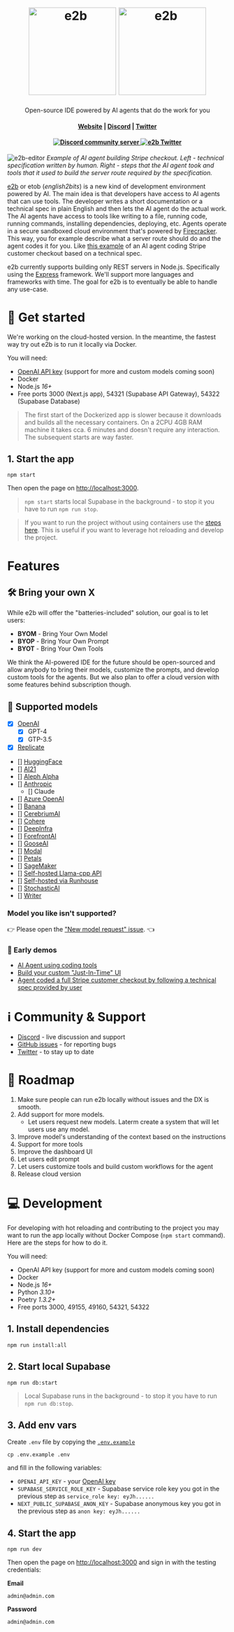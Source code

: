 <h1 align="center">
  <img width="200" src="img/logoname-black.svg#gh-light-mode-only" alt="e2b">
  <img width="200" src="img/logoname-white.svg#gh-dark-mode-only" alt="e2b">
</h1>

<p align="center">Open-source IDE powered by AI agents that do the work for you</p>

<h4 align="center">
  <a href="https://e2b.dev">Website</a> |
  <a href="https://discord.gg/U7KEcGErtQ">Discord</a> |
  <a href="https://twitter.com/e2b_dev">Twitter</a>
</h4>

<h4 align="center">
  <a href="https://discord.gg/U7KEcGErtQ">
    <img src="https://img.shields.io/badge/chat-on%20Discord-blue" alt="Discord community server" />
  </a>
  <a href="https://twitter.com/e2b_dev">
    <img src="https://img.shields.io/twitter/follow/infisical?label=Follow" alt="e2b Twitter" />
  </a>
</h4>

![e2b-editor](img/e2b.png)
*Example of AI agent building Stripe checkout. Left - technical specification written by human. Right - steps that the AI agent took and tools that it used to build the server route required by the specification.*

[e2b](https://e2b.dev) or etob (*english2bits*) is a new kind of development environment powered by AI. The main idea is that developers have access to AI agents that can use tools. The developer writes a short documentation or a technical spec in plain English and then lets the AI agent do the actual work. The AI agents have access to tools like writing to a file, running code, running commands, installing dependencies, deploying, etc. Agents operate in a secure sandboxed cloud environment that's powered by [Firecracker](https://github.com/firecracker-microvm/firecracker/). This way, you for example describe what a server route should do and the agent codes it for you. Like [this example](https://twitter.com/mlejva/status/1641072535163875330) of an AI agent coding Stripe customer checkout based on a technical spec.

e2b currently supports building only REST servers in Node.js. Specifically using the [Express](https://expressjs.com/) framework. We'll support more languages and frameworks with time. The goal for e2b is to eventually be able to handle any use-case.

# 🚀 Get started
We're working on the cloud-hosted version. In the meantime, the fastest way try out e2b is to run it locally via Docker.

You will need:
- [OpenAI API key](https://platform.openai.com/account/api-keys) (support for more and custom models coming soon)
- Docker
- Node.js *16+*
- Free ports 3000 (Next.js app), 54321 (Supabase API Gateway), 54322 (Supabase Database)

> The first start of the Dockerized app is slower because it downloads and builds all the necessary containers. On a 2CPU 4GB RAM machine it takes cca. 6 minutes and doesn't require any interaction. The subsequent starts are way faster.

## 1. Start the app
```
npm start
```
Then open the page on [http://localhost:3000](http://localhost:3000).

> `npm start` starts local Supabase in the background - to stop it you have to run `npm run stop`.

> If you want to run the project without using containers use the [steps here](#development). This is useful if you want to leverage hot reloading and develop the project.

# Features

## 🛠 Bring your own X

While e2b will offer the "batteries-included" solution, our goal is to let users:
- **BYOM** - Bring Your Own Model
- **BYOP** - Bring Your Own Prompt
- **BYOT** - Bring Your Own Tools

We think the AI-powered IDE for the future should be open-sourced and allow anybody to bring their models, customize the prompts, and develop custom tools for the agents. But we also plan to offer a cloud version with some features behind subscription though.

## 🤖 Supported models
- [x] [OpenAI](https://openai.com/)
  - [x] GPT-4
  - [x] GTP-3.5
- [x] [Replicate](https://replicate.com/)
- [] [HuggingFace](https://huggingface.co/)
- [] [AI21](https://www.ai21.com/)
- [] [Aleph Alpha](https://www.aleph-alpha.com/)
- [] [Anthropic](https://anthropic.com/)
  - [] Claude
- [] [Azure OpenAI](https://azure.microsoft.com/en-us/products/cognitive-services/openai-service)
- [] [Banana](https://www.banana.dev/)
- [] [CerebriumAI](https://www.cerebrium.ai/)
- [] [Cohere](https://cohere.ai/)
- [] [DeepInfra](https://deepinfra.com/)
- [] [ForefrontAI](https://www.forefront.ai/)
- [] [GooseAI](https://goose.ai/)
- [] [Modal](https://modal.com/)
- [] [Petals](https://petals.ml/)
- [] [SageMaker](https://aws.amazon.com/sagemaker/)
- [] [Self-hosted Llama-cpp API](https://github.com/ggerganov/llama.cpp)
- [] [Self-hosted via Runhouse](https://github.com/run-house/runhouse)
- [] [StochasticAI](https://www.stochastic.ai/)
- [] [Writer](https://writer.com/)

### **Model you like isn't supported?**

👉 Please open the ["New model request" issue](https://github.com/e2b-dev/e2b/issues/new?assignees=&labels=new+model+request&template=new-model-request.md&title=). 👈

### 👀 Early demos
- [AI Agent using coding tools](https://twitter.com/mlejva/status/1636103084802822151)
- [Build your custom "Just-In-Time" UI](https://twitter.com/mlejva/status/1641151421830529042)
- [Agent coded a full Stripe customer checkout by following a technical spec provided by user](https://twitter.com/mlejva/status/1641072535163875330)


# ℹ️ Community & Support
- [Discord](https://discord.gg/U7KEcGErtQ) - live discussion and support
- [GitHub issues](https://github.com/e2b-dev/e2b/issues) - for reporting bugs
- [Twitter](https://twitter.com/e2b_dev) - to stay up to date

# 📆 Roadmap

1. Make sure people can run e2b locally without issues and the DX is smooth.
1. Add support for more models.
    - Let users request new models. Laterm create a system that will let users use any model.
1. Improve model's understanding of the context based on the instructions
1. Support for more tools
1. Improve the dashboard UI
1. Let users edit prompt
1. Let users customize tools and build custom workflows for the agent
1. Release cloud version


# 💻 Development
For developing with hot reloading and contributing to the project you may want to run the app locally without Docker Compose (`npm start` command). Here are the steps for how to do it.

You will need:
- OpenAI API key (support for more and custom models coming soon)
- Docker
- Node.js *16+*
- Python *3.10+*
- Poetry *1.3.2+*
- Free ports 3000, 49155, 49160, 54321, 54322

## 1. Install dependencies
```
npm run install:all
```

## 2. Start local Supabase
```
npm run db:start
```

> Local Supabase runs in the background - to stop it you have to run `npm run db:stop`.

## 3. Add env vars
Create `.env` file by copying the [`.env.example`](.env.example)
```
cp .env.example .env
```
and fill in the following variables:
- `OPENAI_API_KEY` - your [OpenAI key](https://platform.openai.com/account/api-keys)
- `SUPABASE_SERVICE_ROLE_KEY` - Supabase service role key you got in the previous step as `service_role key: eyJh......`
- `NEXT_PUBLIC_SUPABASE_ANON_KEY` - Supabase anonymous key you got in the previous step as `anon key: eyJh......`

## 4. Start the app
```
npm run dev
```
Then open the page on [http://localhost:3000](http://localhost:3000) and sign in with the testing credentials:

**Email**

`admin@admin.com`

**Password**

`admin@admin.com`
